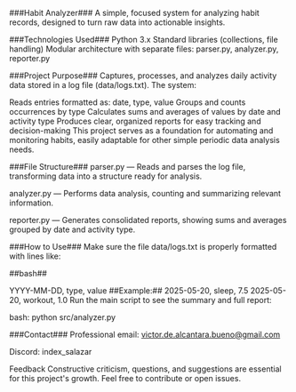 ###Habit Analyzer###
A simple, focused system for analyzing habit records, designed to turn raw data into actionable insights.

###Technologies Used###
Python 3.x
Standard libraries (collections, file handling)
Modular architecture with separate files: parser.py, analyzer.py, reporter.py

###Project Purpose###
Captures, processes, and analyzes daily activity data stored in a log file (data/logs.txt). The system:

Reads entries formatted as: date, type, value
Groups and counts occurrences by type
Calculates sums and averages of values by date and activity type
Produces clear, organized reports for easy tracking and decision-making
This project serves as a foundation for automating and monitoring habits, easily adaptable for other simple periodic data analysis needs.

###File Structure###
parser.py — Reads and parses the log file, transforming data into a structure ready for analysis.

analyzer.py — Performs data analysis, counting and summarizing relevant information.

reporter.py — Generates consolidated reports, showing sums and averages grouped by date and activity type.

###How to Use###
Make sure the file data/logs.txt is properly formatted with lines like:

##bash##

YYYY-MM-DD, type, value
##Example:##
2025-05-20, sleep, 7.5
2025-05-20, workout, 1.0
Run the main script to see the summary and full report:

bash:
python src/analyzer.py

###Contact###
Professional email: victor.de.alcantara.bueno@gmail.com

Discord: index_salazar

Feedback
Constructive criticism, questions, and suggestions are essential for this project's growth. Feel free to contribute or open issues.

